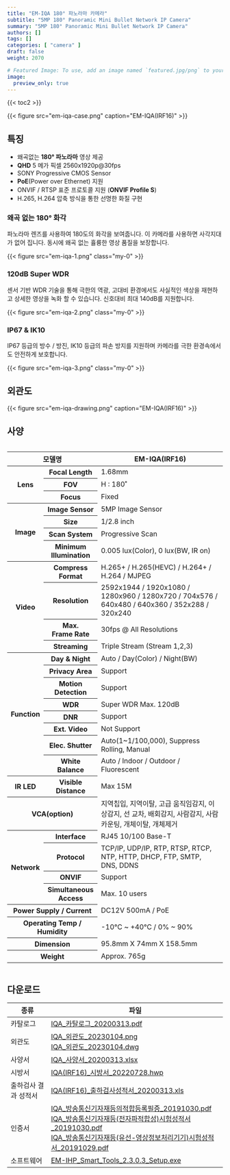 ```yaml
---
title: "EM-IQA 180° 파노라마 카메라"
subtitle: "5MP 180° Panoramic Mini Bullet Network IP Camera"
summary: "5MP 180° Panoramic Mini Bullet Network IP Camera"
authors: []
tags: []
categories: [ "camera" ]
draft: false
weight: 2070

# Featured Image: To use, add an image named `featured.jpg/png` to your page's folder.
image:
  preview_only: true
---
```


{{< toc2 >}}

<div class="container">
<div class="row justify-content-center align-items-center">
<div class="col-sm-6">

{{< figure src="em-iqa-case.png" caption="EM-IQA(IRF16)" >}}

</div>
</div>
</div>

## 특징

- 왜곡없는 **180° 파노라마** 영상 제공
- **QHD** 5 메가 픽셀 2560x1920p@30fps
- SONY Progressive CMOS Sensor
- **PoE**(Power over Ethernet) 지원
- ONVIF / RTSP 표준 프로토콜 지원 (**ONVIF Profile S**)
- H.265, H.264 압축 방식을 통한 선명한 화질 구현

### 왜곡 없는 180° 화각

<div class="container">
<div class="row justify-content-center align-items-start">
<div class="col-sm-6">

파노라마 렌즈를 사용하여 180도의 화각을 보여줍니다. 이 카메라를 사용하면 사각지대가 없어 집니다. 동시에 왜곡 없는 휼륭한 영상 품질을 보장합니다.

</div>
<div class="col-sm-6">

{{< figure src="em-iqa-1.png" class="my-0" >}}

</div>
</div>
</div>

### 120dB Super WDR

<div class="container">
<div class="row justify-content-center align-items-start">
<div class="col-sm-6">

센서 기반 WDR 기술을 통해 극한의 역광, 고대비 환경에서도 사실적인 색상을 재현하고 상세한 영상을 녹화 할 수 있습니다. 신호대비 최대 140dB를 지원합니다.

</div>
<div class="col-sm-6">

{{< figure src="em-iqa-2.png" class="my-0" >}}

</div>
</div>
</div>

### IP67 & IK10

<div class="container">
<div class="row justify-content-center align-items-start">
<div class="col-sm-6">

IP67 등급의 방수 / 방진, IK10 등급의 파손 방지를 지원하며 카메라를 극한 환경속에서도 안전하게 보호합니다.

</div>
<div class="col-sm-6">

{{< figure src="em-iqa-3.png" class="my-0" >}}

</div>
</div>
</div>

## 외관도

{{< figure src="em-iqa-drawing.png" caption="EM-IQA(IRF16)" >}}

## 사양

<div style="overflow-x: auto">
<table class="spec">
<thead>
<tr>
<th colspan="2">모델명</th>
<th>EM-IQA(IRF16)</th>
</tr>
</thead>
<tbody>
<tr>
<th rowspan="3">Lens</th>
<th>Focal Length</th>
<td>1.68mm</td>
</tr>
<tr>
<th>FOV</th>
<td>H : 180˚</td>
</tr>
<tr>
<th>Focus</th>
<td>Fixed</td>
</tr>
<tr>
<th rowspan="4">Image</th>
<th>Image Sensor</th>
<td>5MP Image Sensor</td>
</tr>
<tr>
<th>Size</th>
<td>1/2.8 inch</td>
</tr>
<tr>
<th>Scan System</th>
<td>Progressive Scan</td>
</tr>
<tr>
<th>Minimum<br>Illumination</th>
<td>0.005 lux(Color), 0 lux(BW, IR on)</td>
</tr>
<tr>
<th rowspan="4">Video</th>
<th>Compress<br>Format</th>
<td>H.265+ / H.265(HEVC) / H.264+ / H.264 / MJPEG</td>
</tr>
<tr>
<th>Resolution</th>
<td>2592x1944 / 1920x1080 / 1280x960 / 1280x720 / 704x576 / 640x480 / 640x360 / 352x288 / 320x240</td>
</tr>
<tr>
<th>Max.<br>Frame Rate</th>
<td>30fps @ All Resolutions</td>
</tr>
<tr>
<th>Streaming</th>
<td>Triple Stream (Stream 1,2,3)</td>
</tr>
<tr>
<th rowspan="9">Function</th>
<th>Day & Night</th>
<td>Auto / Day(Color) / Night(BW)</td>
</tr>
<tr>
<th>Privacy Area</th>
<td>Support</td>
</tr>
<tr>
<th>Motion<br>Detection</th>
<td>Support</td>
</tr>
<tr>
<th>WDR</th>
<td>Super WDR Max. 120dB</td>
</tr>
<tr>
<th>DNR</th>
<td>Support</td>
</tr>
<tr>
<tr>
<th>Ext. Video</th>
<td>Not Support</td>
</tr>
<tr>
<th>Elec. Shutter</th>
<td>Auto(1~1/100,000), Suppress Rolling, Manual</td>
</tr>
<tr>
<th>White Balance</th>
<td>Auto / Indoor / Outdoor / Fluorescent</td>
</tr>
<tr>
<th>IR LED</th>
<th>Visible<br>Distance</th>
<td>Max 15M</td>
</tr>
<tr>
<th colspan="2">VCA(option)</th>
<td>지역칩입, 지역이탈, 고급 움직임감지, 이상감지, 선 교차, 배회감지, 사람감지, 사람카운팅, 개체이탈, 개체제거</td>
</tr>
<tr>
<th rowspan="4">Network</th>
<th>Interface</th>
<td>RJ45 10/100 Base-T</td>
</tr>
<tr>
<th>Protocol</th>
<td>TCP/IP, UDP/IP, RTP, RTSP, RTCP, NTP, HTTP, DHCP, FTP, SMTP, DNS, DDNS</td>
</tr>
<tr>
<th>ONVIF</th>
<td>Support</td>
</tr>
<tr>
<th>Simultaneous<br>Access</th>
<td>Max. 10 users</td>
</tr>
<tr>
<th colspan="2">Power Supply / Current</th>
<td>DC12V 500mA / PoE</td>
</tr>
<tr>
<th colspan="2">Operating Temp / Humidity</th>
<td>-10℃ ~ +40℃ / 0% ~ 90%</td>
</tr>
<tr>
<th colspan="2">Dimension</th>
<td>95.8mm X 74mm X 158.5mm</td>
</tr>
<tr>
<th colspan="2">Weight</th>
<td>Approx. 765g</td>
</tr>
</tbody>
</table>
</div>

## 다운로드

종류 | 파일
---- | ----
카탈로그 | [IQA_카탈로그_20200313.pdf](https://www.emstone.com/data/sales/ko/IQA_카탈로그_20200313.pdf)
외관도 | [IQA_외관도_20230104.png](https://www.emstone.com/data/sales/ko/IQA_외관도_20230104.png)<br>[IQA_외관도_20230104.dwg](https://www.emstone.com/data/sales/ko/IQA_외관도_20230104.dwg)
사양서 | [IQA_사양서_20200313.xlsx](https://www.emstone.com/data/sales/ko/IQA_사양서_20200313.xlsx)
시방서 | [IQA(IRF16)_시방서_20220728.hwp](https://www.emstone.com/data/sales/ko/IQA(IRF16)_시방서_20220728.hwp)
출하검사 결과 성적서 | [IQA(IRF16)_출하검사성적서_20200313.xls](https://www.emstone.com/data/sales/ko/IQA(IRF16)_출하검사성적서_20200313.xls)
인증서 | [IQA_방송통신기자재등의적합등록필증_20191030.pdf](https://www.emstone.com/data/sales/ko/IQA_방송통신기자재등의적합등록필증_20191030.pdf)<br>[IQA_방송통신기자재등(전자파적합성)시험성적서_20191030.pdf](https://www.emstone.com/data/sales/ko/IQA_방송통신기자재등(전자파적합성)시험성적서_20191030.pdf)<br>[IQA_방송통신기자재등(유선-영상정보처리기기)시험성적서_20191029.pdf](https://www.emstone.com/data/sales/ko/IQA_방송통신기자재등(유선-영상정보처리기기)시험성적서_20191029.pdf)
소프트웨어 | [EM-IHP_Smart_Tools_2.3.0.3_Setup.exe](https://www.emstone.com/data/sales/ko/EM-IHP_Smart_Tools_2.3.0.3_Setup.exe)
